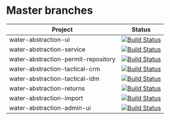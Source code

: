 # Master branches


| Project | Status |
| ------- | ------ |
| water-abstraction-ui | [![Build Status](https://travis-ci.org/DEFRA/water-abstraction-ui.svg?branch=master)](https://travis-ci.org/DEFRA/water-abstraction-ui) |
| water-abstraction-service | [![Build Status](https://travis-ci.org/DEFRA/water-abstraction-service.svg?branch=master)](https://travis-ci.org/DEFRA/water-abstraction-service) |
| water-abstraction-permit-repository | [![Build Status](https://travis-ci.org/DEFRA/water-abstraction-permit-repository.svg?branch=master)](https://travis-ci.org/DEFRA/water-abstraction-permit-repository) |
| water-abstraction-tactical-crm | [![Build Status](https://travis-ci.org/DEFRA/water-abstraction-tactical-crm.svg?branch=master)](https://travis-ci.org/DEFRA/water-abstraction-tactical-crm) |
| water-abstraction-tactical-idm | [![Build Status](https://travis-ci.org/DEFRA/water-abstraction-tactical-idm.svg?branch=master)](https://travis-ci.org/DEFRA/water-abstraction-tactical-idm) |
| water-abstraction-returns | [![Build Status](https://travis-ci.org/DEFRA/water-abstraction-returns.svg?branch=master)](https://travis-ci.org/DEFRA/water-abstraction-returns) |
| water-abstraction-import | [![Build Status](https://travis-ci.org/DEFRA/water-abstraction-import.svg?branch=master)](https://travis-ci.org/DEFRA/water-abstraction-import) |
| water-abstraction-admin-ui | [![Build Status](https://travis-ci.org/DEFRA/water-abstraction-admin-ui.svg?branch=master)](https://travis-ci.org/DEFRA/water-abstraction-admin-ui) |
